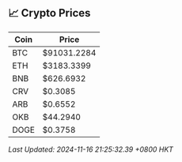 ## 📈 Crypto Prices

| Coin | Price |
| ---- | ----- |
| BTC | $91031.2284 |
| ETH | $3183.3399 |
| BNB | $626.6932 |
| CRV | $0.3085 |
| ARB | $0.6552 |
| OKB | $44.2940 |
| DOGE | $0.3758 |

_Last Updated: 2024-11-16 21:25:32.39 +0800 HKT_